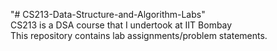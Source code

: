 "# CS213-Data-Structure-and-Algorithm-Labs" </br>
CS213 is a DSA course that I undertook at IIT Bombay</br>
This repository contains lab assignments/problem statements.</br>
